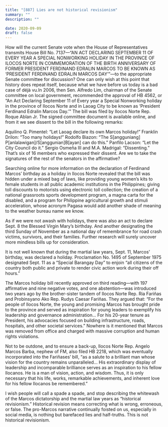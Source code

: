 ```yaml
---
title: "[887] Lies are not historical revisionism"
summary: ""
description: ""

date: 2020-09-09
draft: false
---
```



How will the current Senate vote when the House of Representatives transmits House Bill No. 7137—“AN ACT DECLARING SEPTEMBER 11 OF EVERY YEAR A SPECIAL NONWORKING HOLIDAY IN THE PROVINCE OF ILOCOS NORTE IN COMMEMORATION OF THE BIRTH ANNIVERSARY OF FORMER PRESIDENT FERDINAND EDRALIN MARCOS TO BE KNOWN AS ‘PRESIDENT FERDINAND EDRALIN MARCOS DAY’”—to the appropriate Senate committee for discussion? One can only wish at this point that history does repeat itself, because what we have before us today is a bad case of déjà vu.In 2006, then Sen. Alfredo Lim, chairman of the Senate committee on local government, recommended the approval of HB 4562, or “An Act Declaring September 11 of Every year a Special Nonworking holiday in the province of Ilocos Norte and in Laoag City to be known as ‘President Ferdinand Edralin Marcos Day.’” The bill was filed by Ilocos Norte Rep. Roque Ablan Jr. The signed committee document is available online, and from it we see dissent to the bill in the following remarks:

Aquilino Q. Pimentel: “Let Laoag declare its own Marcos holiday!” Franklin Drilon: “Too many holidays!” Rodolfo Biazon: “The S[angguniang] P[anlalawigan]/S[anggunian]B[ayan] can do this.” Panfilo Lacson: “Let the City Council do it.” Sergio Osmeña III and M.A. Madrigal: “Dissenting.” That’s six of 16 members who expressed their dissent. Are we to take the signatures of the rest of the senators in the affirmative?

Searching online for more information on the declaration of Ferdinand Marcos’ birthday as a holiday in Ilocos Norte revealed that the bill was hidden under a mixed bag of laws, like providing young women’s kits to female students in all public academic institutions in the Philippines; giving toll discounts to motorists using electronic toll collection; the creation of a national grassroots sports development program, a magna carta for the disabled, and a program for Philippine agricultural growth and stimuli acceleration, whose acronym Pagasa would add another shade of meaning to the weather bureau name we know.

As if we were not awash with holidays, there was also an act to declare Sept. 8 the Blessed Virgin Mary’s birthday. And another designating the third Sunday of November as a national day of remembrance for road crash victims, survivors, and their families. Further research will surely uncover more mindless bills up for consideration.

It is not well known that during the martial law years, Sept. 11, Marcos’ birthday, was declared a holiday. Proclamation No. 1495 of September 1975 designated Sept. 11 as a “Special Barangay Day” to enjoin “all citizens of the country both public and private to render civic action work during their off hours.”

The Marcos holiday bill recently approved on third reading—with 197 affirmative and nine negative votes, and one abstention—was introduced two years ago by the brother-sister tandem of Ilocos Norte Rep. Ria Fariñas and Probinsyano Ako Rep. Rudys Caesar Fariñas. They argued that: “For the people of Ilocos Norte, the young and promising Marcos has brought pride to the province and served as inspiration for young leaders to exemplify his leadership and governance administration… For his 20-year tenure as President, his advocacies focused on building infrastructure, roads, hospitals, and other societal services.” Nowhere is it mentioned that Marcos was removed from office and charged with massive corruption and human rights violations.

Not to be outdone, and to ensure a back-up, Ilocos Norte Rep. Angelo Marcos Barba, nephew of FM, also filed HB 2218, which was eventually incorporated into the Fariñases’ bill, “as a salute to a brilliant man whose vision for the country remains unparalleled… His extraordinary display of leadership and incomparable brilliance serves as an inspiration to his fellow Ilocanos. He is a man of vision, action, and wisdom. Thus, it is only necessary that his life, works, remarkable achievements, and inherent love for his fellow Ilocanos be remembered.”

I wish people will call a spade a spade, and stop describing the whitewash of the Marcos dictatorship and the martial law years as “historical revisionism.” Historical revision means correcting what is wrong, erroneous, or false. The pro-Marcos narrative continually foisted on us, especially in social media, is nothing but barefaced lies and half-truths. This is not historical revisionism.

